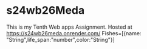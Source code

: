 # s24wb26Meda
This is my Tenth Web apps Assignment.
Hosted at https://s24wb26meda.onrender.com/
 Fishes=[{name: "String",life_span:"number",color:"String"}]